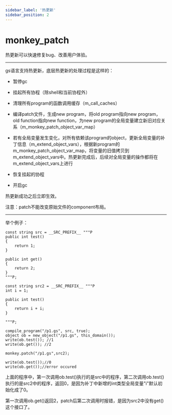 ```yaml
---
sidebar_label: '热更新'
sidebar_position: 2
---
```


# monkey_patch


热更新可以快速修复bug、改善用户体验。
___________________________________________________________________________________________________________________________

gs语言支持热更新，底层热更新的处理过程是这样的：

* 暂停gc

* 挂起所有协程（除shell和当前协程外）

* 清理所有program的函数调用缓存（m_call_caches）

* 编译patch文件，生成new program，将old program指向new program，old function指向new function，为new program的全局变量建立新旧对应关系（m_monkey_patch_object_var_map）

* 若有全局变量发生变化，对所有依赖该program的object，更新全局变量的补丁信息（m_extend_object_vars），根据新program的m_monkey_patch_object_var_map，将变量的旧值拷贝到m_extend_object_vars中。热更新完成后，后续对全局变量的操作都将在m_extend_object_vars上进行

* 恢复挂起的协程

* 开启gc

热更新成功之后立即生效。

注意：patch不能改变原始文件的component布局。
___________________________________________________________________________________________________________________________



举个例子：
```
const string src = __SRC_PREFIX__ """P
public int test()
{
	return 1;
}

public int get()
{
	return 2;
}
"""P;

const string src2 = __SRC_PREFIX__ """P
int i = 1;

public int test()
{
    return i + i;
}

"""P;

compile_program("/p1.gs", src, true);
object ob = new_object("/p1.gs", this_domain());
write(ob.test()); //1
write(ob.get()); //2

monkey.patch("/p1.gs",src2);

write(ob.test());//0
write(ob.get());//error occured
```

上面的程序中，第一次调用ob.test()执行的是src中的程序，第二次调用ob.test()执行的是src2中的程序，返回0，是因为补丁中新增的int类型全局变量"i"默认初始化成了0。

第一次调用ob.get()返回2，patch后第二次调用时报错，是因为src2中没有get()这个接口了。